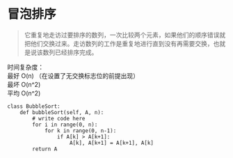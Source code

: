 # 冒泡排序
> 它重复地走访过要排序的数列，一次比较两个元素，如果他们的顺序错误就把他们交换过来。走访数列的工作是重复地进行直到没有再需要交换，也就是说该数列已经排序完成。

时间复杂度：  
最好 O(n)   （在设置了无交换标志位的前提出现）  
最坏 O(n^2)  
平均 O(n^2)  

```
class BubbleSort:
    def bubbleSort(self, A, n):
        # write code here
        for i in range(0, n):
            for k in range(0, n-1):
                if A[k] > A[k+1]:
                    A[k], A[k+1] = A[k+1], A[k]
        return A  
```



